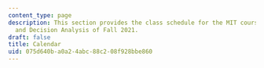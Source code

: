 ```yaml
---
content_type: page
description: This section provides the class schedule for the MIT course IDS.333 Risk
  and Decision Analysis of Fall 2021.
draft: false
title: Calendar
uid: 075d640b-a0a2-4abc-88c2-08f928bbe860
---
```

